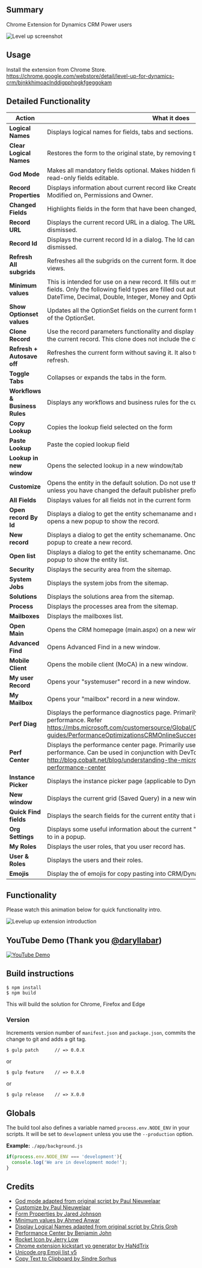 ## Summary
Chrome Extension for Dynamics CRM Power users

![Level up screenshot](/screenshots/Levelup.png)

## Usage
Install the extension from Chrome Store. https://chrome.google.com/webstore/detail/level-up-for-dynamics-crm/bjnkkhimoaclnddigpphpgkfgeggokam

## Detailed Functionality

Action | What it does
--- | ---
**Logical Names** | Displays logical names for fields, tabs and sections.
**Clear Logical Names** | Restores the form to the original state, by removing the schema name textboxes.
**God Mode** | Makes all mandatory fields optional. Makes hidden fields/tabs/sections visible. Makes read-only fields editable.
**Record Properties** | Displays information about current record like Created By, Created On, Modified By, Modified on, Permissions and Owner. 
**Changed Fields** | Highlights fields in the form that have been changed, but not saved yet.
**Record URL** | Displays the current record URL in a dialog. The URL can be copied from the dialog and dismissed.
**Record Id** | Displays the current record Id in a dialog. The Id can be copied from the dialog and dismissed.
**Refresh All subgrids** | Refreshes all the subgrids on the current form. It does not refresh the associated views.
**Minimum values** | This is intended for use on a new record. It fills out minimum values for all required fields. Only the following field types are filled out automatically: Memo, String, Boolean, DateTime, Decimal, Double, Integer, Money and OptionSet.
**Show Optionset values** | Updates all the OptionSet fields on the current form to show text as well the the value of the OptionSet.
**Clone Record** | Use the record parameters functionality and display a new popup which is a clone of the current record. This clone does not include the child records.
**Refresh + Autosave off** | Refreshes the current form without saving it. It also turns off the auto-save after refresh.
**Toggle Tabs** | Collapses or expands the tabs in the form.
**Workflows & Business Rules** | Displays any workflows and business rules for the current entity.
**Copy Lookup** | Copies the lookup field selected on the form
**Paste Lookup** | Paste the copied lookup field
**Lookup in new window** | Opens the selected lookup in a new window/tab
**Customize** | Opens the entity in the default solution. Do not use this solution to add new fields, unless you have changed the default publisher prefix, which is "new_"
**All Fields** | Displays values for all fields not in the current form
**Open record By Id** | Displays a dialog to get the entity schemaname and record id. Once this is given, it opens a new popup to show the record.
**New record** | Displays a dialog to get the entity schemaname. Once this is given, it opens a new popup to create a new record.
**Open list** | Displays a dialog to get the entity schemaname. Once this is given, it opens a new popup to show the entity list.
**Security** | Displays the security area from the sitemap.
**System Jobs** | Displays the system jobs from the sitemap.
**Solutions** | Displays the solutions area from the sitemap.
**Process** | Displays the processes area from the sitemap.
**Mailboxes** | Displays the mailboxes list.
**Open Main** | Opens the CRM homepage (main.aspx) on a new window.
**Advanced Find** | Opens Advanced Find in a new window.
**Mobile Client** | Opens the mobile client (MoCA) in a new window.
**My user Record** | Opens your "systemuser" record in a new window.
**My Mailbox** | Opens your "mailbox" record in a new window.
**Perf Diag** | Displays the performance diagnostics page. Primarily useful for assessing network performance. Refer https://mbs.microsoft.com/customersource/Global/CRM/learning/documentation/user-guides/PerformanceOptimizationsCRMOnlineSuccess.
**Perf Center** | Displays the performance center page. Primarily used to assess slow form performance. Can be used in conjunction with DevTools. Refer http://blog.cobalt.net/blog/understanding-the-microsoft-dynamics-crm-performance-center
**Instance Picker** | Displays the instance picker page (applicable to Dynamics CRM/365 Online only).
**New window** | Displays the current grid (Saved Query) in a new window.
**Quick Find fields** | Displays the search fields for the current entity that is displayed in the grid.
**Org Settings** | Displays some useful information about the current "Organization" you are connected to in a popup.
**My Roles** | Displays the user roles, that you user record has.
**User & Roles** | Displays the users and their roles.
**Emojis** | Display the of emojis for copy pasting into CRM/Dynamics 365 Customer Engagement.
## Functionality
Please watch this animation below for quick functionality intro.

![Levelup up extension introduction](/screenshots/Functionality%20Quick%20Intro.gif "Functionality")

## YouTube Demo (Thank you [@daryllabar](https://github.com/daryllabar))
[![YouTube Demo](/screenshots/YouTubeVideoThumbnail.jpg)](https://youtu.be/zqPGeOH1OF4 "YouTube")

## Build instructions

	$ npm install
    $ npm build

This will build the solution for Chrome, Firefox and Edge

### Version

Increments version number of `manifest.json` and `package.json`,
commits the change to git and adds a git tag.


    $ gulp patch      // => 0.0.X

or

    $ gulp feature    // => 0.X.0

or

    $ gulp release    // => X.0.0


## Globals

The build tool also defines a variable named `process.env.NODE_ENV` in your scripts. It will be set to `development` unless you use the `--production` option.


**Example:** `./app/background.js`

```javascript
if(process.env.NODE_ENV === 'development'){
  console.log('We are in development mode!');
}
```

## Credits
* [God mode adapted from original script by Paul Nieuwelaar](https://paulnieuwelaar.wordpress.com/2014/07/30/activate-god-mode-in-crm-2013-dont-let-your-users-see-this/)
* [Customize by Paul Nieuwelaar](https://paulnieuwelaar.wordpress.com/2014/07/28/customize-and-publish-from-crm-2013-forms-with-bookmarklets/)
* [Form Properties by Jared Johnson](http://www.magnetismsolutions.com/blog/jaredjohnson/2014/08/03/dynamics-crm-2013-resurrecting-the-form-properties-window-with-bookmarklet)
* [Minimum values by Ahmed Anwar](http://www.magnetismsolutions.com/blog/ahmed-anwar's-blog/2014/12/8/microsoft-dynamics-crm-2013-populating-required-fields-with-bookmarklets)
* [Display Logical Names adapted from original script by Chris Groh](http://us.hitachi-solutions.com/blog/2014/10/27/showing-entity-logical-names-on-form/)
* [Performance Center by Benjamin John](http://www.leicht-bewoelkt.de/en/dynamics-crm-bookmarklets-v2)
* [Rocket Icon by Jerry Low](https://www.iconfinder.com/jerrylow)
* [Chrome extension kickstart yo generator by HaNdTrix](https://github.com/HaNdTriX/generator-chrome-extension-kickstart)
* [Unicode.org Emoji list v5](https://unicode.org/emoji/charts/full-emoji-list.html)
* [Copy Text to Clipboard by Sindre Sorhus](https://github.com/sindresorhus/copy-text-to-clipboard)
